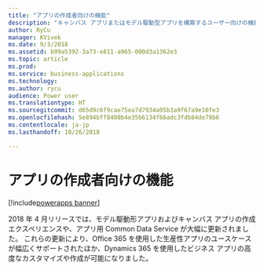 ```yaml
---
title: "アプリの作成者向けの機能"
description: "キャンバス アプリまたはモデル駆動型アプリを構築するユーザー向けの機能が増えました。"
author: RyCu
manager: KVivek
ms.date: 9/3/2018
ms.assetid: b99a5392-3a73-e811-a965-000d3a1362e3
ms.topic: article
ms.prod: 
ms.service: business-applications
ms.technology: 
ms.author: rycu
audience: Power user
ms.translationtype: HT
ms.sourcegitcommit: d65d9c6f9cae75ea7d7934a95b3a9f67a9e10fe3
ms.openlocfilehash: 5e894bff8480b4e35b6134f66adc3fdb84de79b6
ms.contentlocale: ja-jp
ms.lasthandoff: 10/26/2018

---
```

# <a name="capabilities-for-app-creators"></a>アプリの作成者向けの機能


[!include[powerapps banner](../includes/powerapps.md)]

2018 年 4 月リリースでは、モデル駆動形アプリおよびキャンバス アプリの作成エクスペリエンスや、アプリ用 Common Data Service が大幅に更新されました。 これらの更新により、Office 365 を使用した生産性アプリのユースケースが幅広くサポートされたほか、Dynamics 365 を使用したビジネス アプリの高度なカスタマイズや作成が可能になりました。

